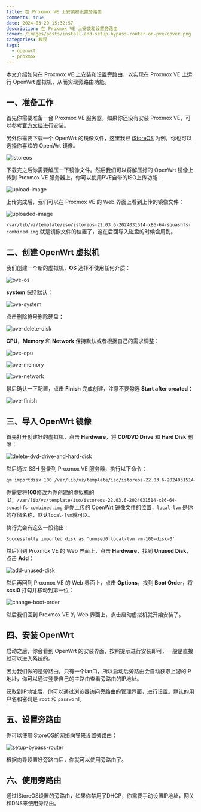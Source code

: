 ```yaml
---
title: 在 Proxmox VE 上安装和设置旁路由
comments: true
date: 2024-03-29 15:32:57
description: 在 Proxmox VE 上安装和设置旁路由
cover: /images/posts/install-and-setup-bypass-router-on-pve/cover.png
categories: 教程
tags:
  - openwrt
  - proxmox
---
```


本文介绍如何在 Proxmox VE 上安装和设置旁路由，以实现在 Proxmox VE 上运行 OpenWrt 虚拟机，从而实现旁路由功能。

## 一、准备工作

首先你需要准备一台 Proxmox VE 服务器，如果你还没有安装 Proxmox VE，可以参考[官方文档](https://pve.proxmox.com/wiki/Installation)进行安装。

另外你需要下载一个 OpenWrt 的镜像文件，这里我已 [iStoreOS](https://www.istoreos.com) 为例，你也可以选择你喜欢的 OpenWrt 镜像。

![istoreos](/images/posts/install-and-setup-bypass-router-on-pve/istoreos.png)

下载完之后你需要解压一下镜像文件。然后我们可以将解压好的 OpenWrt 镜像上传到 Proxmox VE 服务器上，你可以使用PVE自带的ISO上传功能：

![upload-image](/images/posts/install-and-setup-bypass-router-on-pve/upload-image.png)

上传完成后，我们可以在 Proxmox VE 的 Web 界面上看到上传的镜像文件：

![uploaded-image](/images/posts/install-and-setup-bypass-router-on-pve/uploaded-image.png)

`/var/lib/vz/template/iso/istoreos-22.03.6-2024031514-x86-64-squashfs-combined.img` 就是镜像文件的位置了，这在后面导入磁盘的时候会用到。

## 二、创建 OpenWrt 虚拟机

我们创建一个新的虚拟机，**OS** 选择不使用任何介质：

![pve-os](/images/posts/install-and-setup-bypass-router-on-pve/pve-os.png)

**system** 保持默认：

![pve-system](/images/posts/install-and-setup-bypass-router-on-pve/pve-system.png)

点击删除符号删除硬盘：

![pve-delete-disk](/images/posts/install-and-setup-bypass-router-on-pve/pve-delete-disk.png)

**CPU**，**Memory** 和 **Network** 保持默认或者根据自己的需求调整：

![pve-cpu](/images/posts/install-and-setup-bypass-router-on-pve/pve-cpu.png)

![pve-memory](/images/posts/install-and-setup-bypass-router-on-pve/pve-memory.png)

![pve-network](/images/posts/install-and-setup-bypass-router-on-pve/pve-network.png)

最后确认一下配置，点击 **Finish** 完成创建，注意不要勾选 **Start after created**：

![pve-finish](/images/posts/install-and-setup-bypass-router-on-pve/pve-finish.png)

## 三、导入 OpenWrt 镜像

首先打开创建好的虚拟机，点击 **Hardware**，将 **CD/DVD Drive** 和 **Hard Disk** 删除：

![delete-dvd-drive-and-hard-disk](/images/posts/install-and-setup-bypass-router-on-pve/delete-dvd-drive-and-hard-disk.png)

然后通过 SSH 登录到 Proxmox VE 服务器，执行以下命令：

```bash
qm importdisk 100 /var/lib/vz/template/iso/istoreos-22.03.6-2024031514-x86-64-squashfs-combined.img local-lvm
```

你需要将**100**修改为你创建的虚拟机的 ID，`/var/lib/vz/template/iso/istoreos-22.03.6-2024031514-x86-64-squashfs-combined.img` 是你上传的 OpenWrt 镜像文件的位置，`local-lvm` 是你的存储名称，默认`local-lvm`就可以。

执行完会有这么一段输出：

```plaintext
Successfully imported disk as 'unused0:local-lvm:vm-100-disk-0'
```

然后回到 Proxmox VE 的 Web 界面上，点击 **Hardware**，找到 **Unused Disk**，点击 **Add**：

![add-unused-disk](/images/posts/install-and-setup-bypass-router-on-pve/add-unused-disk.png)

然后再回到 Proxmox VE 的 Web 界面上，点击 **Options**，找到 **Boot Order**，将 **scsi0** 打勾并移动到第一位：

![change-boot-order](/images/posts/install-and-setup-bypass-router-on-pve/change-boot-order.png)

然后我们回到 Proxmox VE 的 Web 界面上，点击启动虚拟机就开始安装了。

## 四、安装 OpenWrt

启动之后，你会看到 OpenWrt 的安装界面，按照提示进行安装即可，一般是直接就可以进入系统的。

因为我们做的是旁路由，只有一个lan口，所以启动后旁路由会自动获取上游的IP地址，你可以通过登录自己的主路由查看旁路由的IP地址。

获取到IP地址后，你可以通过浏览器访问旁路由的管理界面，进行设置。默认的用户名和密码是 `root` 和 `password`。

## 五、设置旁路由

你可以使用IStoreOS的网络向导来设置旁路由：

![setup-bypass-router](/images/posts/install-and-setup-bypass-router-on-pve/setup-bypass-router.png)

根据向导设置好旁路由后，你就可以使用旁路由了。

## 六、使用旁路由

通过IStoreOS设置的旁路由，如果你禁用了DHCP，你需要手动设置IP地址，网关和DNS来使用旁路由。
